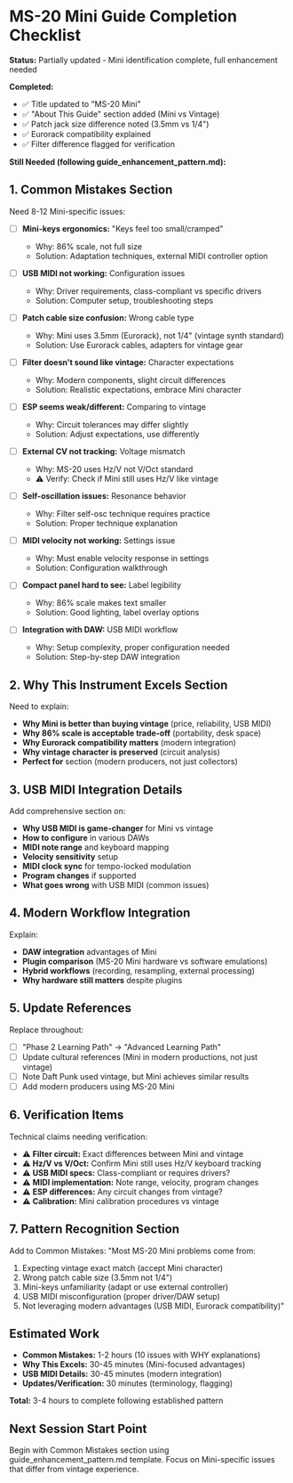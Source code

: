 # MS-20 Mini Guide Completion Checklist

**Status:** Partially updated - Mini identification complete, full enhancement needed

**Completed:**
- ✅ Title updated to "MS-20 Mini"
- ✅ "About This Guide" section added (Mini vs Vintage)
- ✅ Patch jack size difference noted (3.5mm vs 1/4")
- ✅ Eurorack compatibility explained
- ✅ Filter difference flagged for verification

**Still Needed (following guide_enhancement_pattern.md):**

## 1. Common Mistakes Section
Need 8-12 Mini-specific issues:
- [ ] **Mini-keys ergonomics:** "Keys feel too small/cramped"
  - Why: 86% scale, not full size
  - Solution: Adaptation techniques, external MIDI controller option
  
- [ ] **USB MIDI not working:** Configuration issues
  - Why: Driver requirements, class-compliant vs specific drivers
  - Solution: Computer setup, troubleshooting steps
  
- [ ] **Patch cable size confusion:** Wrong cable type
  - Why: Mini uses 3.5mm (Eurorack), not 1/4" (vintage synth standard)
  - Solution: Use Eurorack cables, adapters for vintage gear
  
- [ ] **Filter doesn't sound like vintage:** Character expectations
  - Why: Modern components, slight circuit differences
  - Solution: Realistic expectations, embrace Mini character
  
- [ ] **ESP seems weak/different:** Comparing to vintage
  - Why: Circuit tolerances may differ slightly
  - Solution: Adjust expectations, use differently
  
- [ ] **External CV not tracking:** Voltage mismatch
  - Why: MS-20 uses Hz/V not V/Oct standard
  - ⚠️ Verify: Check if Mini still uses Hz/V like vintage
  
- [ ] **Self-oscillation issues:** Resonance behavior
  - Why: Filter self-osc technique requires practice
  - Solution: Proper technique explanation
  
- [ ] **MIDI velocity not working:** Settings issue
  - Why: Must enable velocity response in settings
  - Solution: Configuration walkthrough
  
- [ ] **Compact panel hard to see:** Label legibility
  - Why: 86% scale makes text smaller
  - Solution: Good lighting, label overlay options
  
- [ ] **Integration with DAW:** USB MIDI workflow
  - Why: Setup complexity, proper configuration needed
  - Solution: Step-by-step DAW integration

## 2. Why This Instrument Excels Section

Need to explain:
- **Why Mini is better than buying vintage** (price, reliability, USB MIDI)
- **Why 86% scale is acceptable trade-off** (portability, desk space)
- **Why Eurorack compatibility matters** (modern integration)
- **Why vintage character is preserved** (circuit analysis)
- **Perfect for** section (modern producers, not just collectors)

## 3. USB MIDI Integration Details

Add comprehensive section on:
- **Why USB MIDI is game-changer** for Mini vs vintage
- **How to configure** in various DAWs
- **MIDI note range** and keyboard mapping
- **Velocity sensitivity** setup
- **MIDI clock sync** for tempo-locked modulation
- **Program changes** if supported
- **What goes wrong** with USB MIDI (common issues)

## 4. Modern Workflow Integration

Explain:
- **DAW integration** advantages of Mini
- **Plugin comparison** (MS-20 Mini hardware vs software emulations)
- **Hybrid workflows** (recording, resampling, external processing)
- **Why hardware still matters** despite plugins

## 5. Update References

Replace throughout:
- [ ] "Phase 2 Learning Path" → "Advanced Learning Path"
- [ ] Update cultural references (Mini in modern productions, not just vintage)
- [ ] Note Daft Punk used vintage, but Mini achieves similar results
- [ ] Add modern producers using MS-20 Mini

## 6. Verification Items

Technical claims needing verification:
- ⚠️ **Filter circuit:** Exact differences between Mini and vintage
- ⚠️ **Hz/V vs V/Oct:** Confirm Mini still uses Hz/V keyboard tracking
- ⚠️ **USB MIDI specs:** Class-compliant or requires drivers?
- ⚠️ **MIDI implementation:** Note range, velocity, program changes
- ⚠️ **ESP differences:** Any circuit changes from vintage?
- ⚠️ **Calibration:** Mini calibration procedures vs vintage

## 7. Pattern Recognition Section

Add to Common Mistakes:
"Most MS-20 Mini problems come from:
1. Expecting vintage exact match (accept Mini character)
2. Wrong patch cable size (3.5mm not 1/4\")
3. Mini-keys unfamiliarity (adapt or use external controller)
4. USB MIDI misconfiguration (proper driver/DAW setup)
5. Not leveraging modern advantages (USB MIDI, Eurorack compatibility)"

## Estimated Work

- **Common Mistakes:** 1-2 hours (10 issues with WHY explanations)
- **Why This Excels:** 30-45 minutes (Mini-focused advantages)
- **USB MIDI Details:** 30-45 minutes (modern integration)
- **Updates/Verification:** 30 minutes (terminology, flagging)

**Total:** 3-4 hours to complete following established pattern

## Next Session Start Point

Begin with Common Mistakes section using guide_enhancement_pattern.md template.
Focus on Mini-specific issues that differ from vintage experience.
